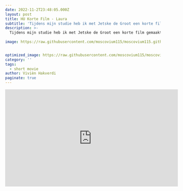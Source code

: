 ```yaml
---
date: 2022-11-2T23:48:05.000Z
layout: post
title: HU Korte Film - Laura
subtitle: 'Tijdens mijn studie heb ik met Jetske de Groot een korte film gemaakt met als onderwerp eenzaamheid. Ik had als taak de script, de cameravoering en montage.'
description: >-
  Tijdens mijn studie heb ik met Jetske de Groot een korte film gemaakt met als onderwerp eenzaamheid. Ik had als taak de script, de cameravoering en montage.
 
image: https://raw.githubusercontent.com/moscovium115/moscovium115.github.io/master/assets/img/Screenshot%20from%202022-12-03%2014-11-22.png


optimized_image: https://raw.githubusercontent.com/moscovium115/moscovium115.github.io/master/assets/img/Screenshot%20from%202022-12-03%2014-11-22.png
category: ''
tags:
  - short movie
author: Vivièn Hakverdi
paginate: true
---
```


<iframe width="560" height="315" src="https://www.youtube.com/embed/SHN4oW63A4s" title="YouTube video player" frameborder="0" allow="accelerometer; autoplay; clipboard-write; encrypted-media; gyroscope; picture-in-picture" allowfullscreen></iframe>


